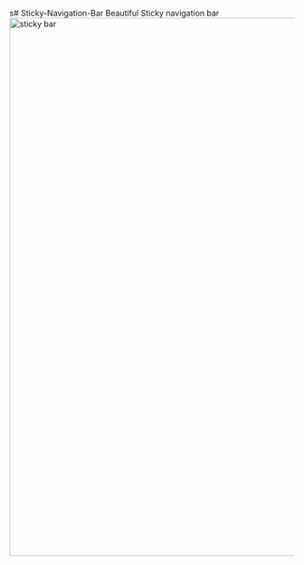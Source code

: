 s# Sticky-Navigation-Bar
Beautiful Sticky navigation bar
<img width="951" alt="sticky bar" src="https://github.com/JohnnyLouisTech/Sticky-Navigation-Bar/assets/29494723/f9001882-e269-4a5c-a578-2cdb8f848bd2">

